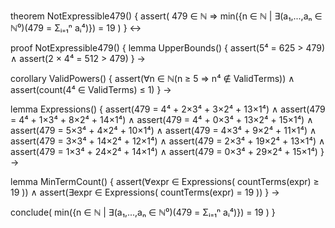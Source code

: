 theorem NotExpressible479() {
  assert(
    479 ∈ ℕ ⇒ min({n ∈ ℕ | ∃(a₁,...,aₙ ∈ ℕ⁰)(479 = Σᵢ₌₁ⁿ aᵢ⁴)}) = 19
  )
} ↔

proof NotExpressible479() {
  lemma UpperBounds() {
    assert(5⁴ = 625 > 479) ∧
    assert(2 × 4⁴ = 512 > 479)
  } →
  
  corollary ValidPowers() {
    assert(∀n ∈ ℕ(n ≥ 5 ⇒ n⁴ ∉ ValidTerms)) ∧
    assert(count(4⁴ ∈ ValidTerms) ≤ 1)
  } →
  
  lemma Expressions() {
    assert(479 = 4⁴ + 2×3⁴ + 3×2⁴ + 13×1⁴) ∧
    assert(479 = 4⁴ + 1×3⁴ + 8×2⁴ + 14×1⁴) ∧
    assert(479 = 4⁴ + 0×3⁴ + 13×2⁴ + 15×1⁴) ∧
    assert(479 = 5×3⁴ + 4×2⁴ + 10×1⁴) ∧
    assert(479 = 4×3⁴ + 9×2⁴ + 11×1⁴) ∧
    assert(479 = 3×3⁴ + 14×2⁴ + 12×1⁴) ∧
    assert(479 = 2×3⁴ + 19×2⁴ + 13×1⁴) ∧
    assert(479 = 1×3⁴ + 24×2⁴ + 14×1⁴) ∧
    assert(479 = 0×3⁴ + 29×2⁴ + 15×1⁴)
  } →
  
  lemma MinTermCount() {
    assert(∀expr ∈ Expressions(
      countTerms(expr) ≥ 19
    )) ∧
    assert(∃expr ∈ Expressions(
      countTerms(expr) = 19
    ))
  } →
  
  conclude(
    min({n ∈ ℕ | ∃(a₁,...,aₙ ∈ ℕ⁰)(479 = Σᵢ₌₁ⁿ aᵢ⁴)}) = 19
  )
}